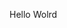 Hello Wolrd















































































































































































































































































































































































































































































































































































































































































































































































































































































































































































































































































































































































































































































































































































































































































































































































































































































































































































































































































































































































































































































































































































































































































































































































































































































































































































































































































































































































































































